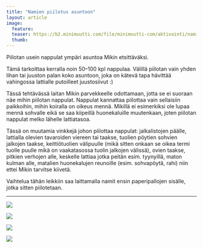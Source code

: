 ```yaml
---
title: "Namien piilotus asuntoon"
layout: article
image:
  feature:
  teaser: https://b2.minimuutti.com/file/minimuutti-com/aktivointi/namien-piilotus-asuntoon/DSC30804-245px.jpg
  thumb:
---
```


Piilotan usein nappulat ympäri asuntoa Mikin etsittäväksi.

Tämä tarkoittaa kerralla noin 50–100 kpl nappulaa. Välillä piilotan vain yhden lihan tai juuston palan koko asuntoon, joka on kätevä tapa hävittää vahingossa lattialle putoilleet juustosiivut :)

Tässä tehtävässä laitan Mikin parvekkeelle odottamaan, jotta se ei suoraan näe mihin piilotan nappulat. Nappulat kannattaa piilottaa vain sellaisiin paikkoihin, mihin koiralla on oikeus mennä. Mikillä ei esimerkiksi ole lupaa mennä sohvalle eikä se saa kiipeillä huonekaluille muutenkaan, joten piilotan nappulat melko lähelle lattiatasoa.

Tässä on muutamia vinkkejä johon piilottaa nappulat: jalkalistojen päälle, lattialla olevien tavaroiden viereen tai taakse, tuolien pöytien sohvien jalkojen taakse, keittiötuolien välipuulle (mikä sitten onkaan se oikea termi tuolle puulle mikä on vaakatasossa tuolin jalkojen välissä), ovien taakse, pitkien verhojen alle, keskelle lattiaa jotka peitän esim. tyynyillä, maton kulman alle, matalien huonekalujen reunoille (esim. sohvapöytä, rahi) niin ettei Mikin tarvitse kiivetä.

Vaihtelua tähän leikkiin saa laittamalla namit ensin paperipallojen sisälle, jotka sitten piilotetaan.

---

![](https://b2.minimuutti.com/file/minimuutti-com/aktivointi/namien-piilotus-asuntoon/DSC30802-800px.jpg)

![](https://b2.minimuutti.com/file/minimuutti-com/aktivointi/namien-piilotus-asuntoon/DSC30814-800px.jpg)

![](https://b2.minimuutti.com/file/minimuutti-com/aktivointi/namien-piilotus-asuntoon/DSC30810-800px.jpg)

![](https://b2.minimuutti.com/file/minimuutti-com/aktivointi/namien-piilotus-asuntoon/DSC30804-800px.jpg)
